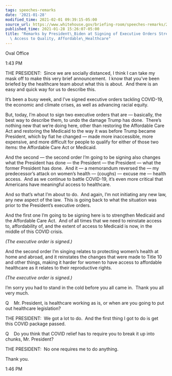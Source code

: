 ```yaml
---
tags: speeches-remarks
date: '2021-01-28'
modified_time: 2021-02-01 09:39:15-05:00
source_url: https://www.whitehouse.gov/briefing-room/speeches-remarks/2021/01/28/remarks-by-president-biden-at-signing-of-executive-orders-strengthening-americans-access-to-quality-affordable-healthcare/
published_time: 2021-01-28 15:26:07-05:00
title: "Remarks by President\_Biden at Signing of Executive Orders Strengthening Americans\u2019\
  \ Access to Quality, Affordable\_Healthcare"
---
```

 
Oval Office

1:43 PM

THE PRESIDENT:  Since we are socially distanced, I think I can take my
mask off to make this very brief announcement.  I know that you’ve been
briefed by the healthcare team about what this is about.  And there is
an easy and quick way for us to describe this. 

It’s been a busy week, and I’ve signed executive orders tackling
COVID-19, the economic and climate crises, as well as advancing racial
equity.

But, today, I’m about to sign two executive orders that are — basically,
the best way to describe them, to undo the damage Trump has done. 
There’s nothing new that we’re doing here, other than restoring the
Affordable Care Act and restoring the Medicaid to the way it was before
Trump became President, which by fiat he changed — made more
inaccessible, more expensive, and more difficult for people to qualify
for either of those two items: the Affordable Care Act or Medicaid. 

And the second — the second order I’m going to be signing also changes
what the President has done — the President — the President — what the
former President has done.  And it — a memorandum reversed the — my
predecessor’s attack on women’s health — (coughs) — excuse me — health
access.  And as we continue to battle COVID-19, it’s even more critical
that Americans have meaningful access to healthcare.  

And so that’s what I’m about to do.  And again, I’m not initiating any
new law, any new aspect of the law.  This is going back to what the
situation was prior to the President’s executive orders. 

And the first one I’m going to be signing here is to strengthen Medicaid
and the Affordable Care Act.  And of all times that we need to reinstate
access to, affordability of, and the extent of access to Medicaid is
now, in the middle of this COVID crisis. 

*(The executive order is signed.)*

And the second order I’m singing relates to protecting women’s health at
home and abroad, and it reinstates the changes that were made to Title
10 and other things, making it harder for women to have access to
affordable healthcare as it relates to their reproductive rights. 

*(The executive order is signed.)*

I’m sorry you had to stand in the cold before you all came in.  Thank
you all very much.

Q    Mr. President, is healthcare working as is, or when are you going
to put out healthcare legislation? 

THE PRESIDENT:  We got a lot to do.  And the first thing I got to do is
get this COVID package passed.

Q    Do you think that COVID relief has to require you to break it up
into chunks, Mr. President?

THE PRESIDENT:  No one requires me to do anything.

Thank you.

1:46 PM
